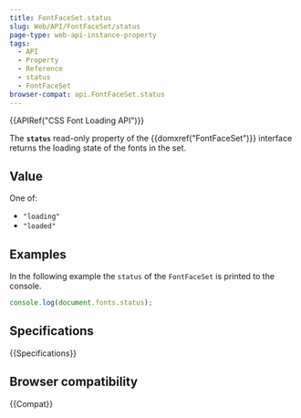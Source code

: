 ```yaml
---
title: FontFaceSet.status
slug: Web/API/FontFaceSet/status
page-type: web-api-instance-property
tags:
  - API
  - Property
  - Reference
  - status
  - FontFaceSet
browser-compat: api.FontFaceSet.status
---
```


{{APIRef("CSS Font Loading API")}}

The **`status`** read-only property of the {{domxref("FontFaceSet")}} interface returns the loading state of the fonts in the set.

## Value

One of:

- `"loading"`
- `"loaded"`

## Examples

In the following example the `status` of the `FontFaceSet` is printed to the console.

```js
console.log(document.fonts.status);
```

## Specifications

{{Specifications}}

## Browser compatibility

{{Compat}}

